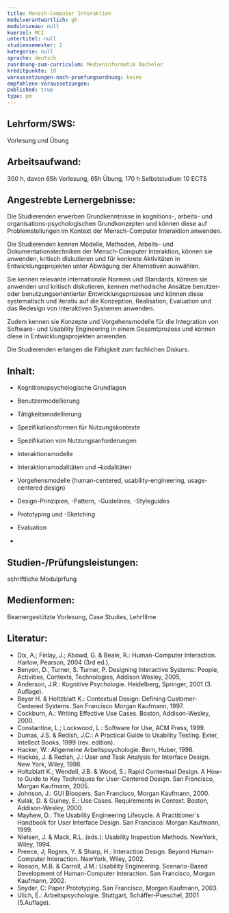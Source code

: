 ```yaml
---
title: Mensch-Computer Interaktion
modulverantwortlich: gh
modulniveau: null
kuerzel: MCI
untertitel: null
studiensemester: 2
kategorie: null
sprache: deutsch
zuordnung-zum-curriculum: Medieninformatik Bachelor
kreditpunkte: 10
voraussetzungen-nach-pruefungsordnung: keine
empfohlene-voraussetzungen: 
published: true
type: pm
---
```


## Lehrform/SWS: 
Vorlesung und Übung


## Arbeitsaufwand: 
300 h, davon 65h Vorlesung, 65h Übung, 170 h Selbststudium
10 ECTS



## Angestrebte Lernergebnisse:
Die Studierenden erwerben Grundkenntnisse in kognitions-, arbeits- und organisations-psychologischen Grundkonzepten und können diese 
auf Problemstellungen im Kontext der Mensch-Computer Interaktion anwenden. 

Die Studierenden kennen Modelle, Methoden, Arbeits- und Dokumentationstechniken der Mensch-Computer Interaktion, können sie anwenden, 
kritisch diskutieren und für konkrete Aktivitäten in Entwicklungsprojekten unter Abwägung der Alternativen auswählen. 

Sie kennen relevante internationale Normen und Standards, können sie anwenden und kritisch diskutieren, kennen methodische Ansätze 
benutzer- oder benutzungsorientierter Entwicklungsprozesse und können diese systematisch und iterativ auf die Konzeption, Realisation, 
Evaluation und das Redesign von interaktiven Systemen anwenden. 

Zudem kennen sie Konzepte und Vorgehensmodelle für die Integration von Software- und Usability Engineering in einem Gesamtprozess und 
können diese in Entwicklungsprojekten anwenden. 

Die Studierenden erlangen die Fähigkeit zum fachlichen Diskurs.


## Inhalt:

-	Kognitionspsychologische Grundlagen
-	Benutzermodellierung
-	Tätigkeitsmodellierung
-	Spezifikationsformen für Nutzungskontexte
-	Spezifikation von Nutzungsanforderungen
-	Interaktionsmodelle
-	Interaktionsmodalitäten und –kodalitäten
-	Vorgehensmodelle (human-centered, usability-engineering, usage-centered design)
-	Design-Prinzipien, -Pattern, -Guidelines, -Styleguides
-	Prototyping und -Sketching
-	Evaluation

- 
## Studien-/Prüfungsleistungen:
schriftliche Modulprfung

## Medienformen:
Beamergestützte Vorlesung, Case Studies, Lehrfilme

## Literatur:
- Dix, A.; Finlay, J.; Abowd, G. & Beale, R.: Human-Computer Interaction. Harlow, Pearson, 2004 (3rd ed.),
- Benyon, D., Turner, S. Turner, P.  Designing Interactive Systems: People, Activities, Contexts, Technologies, Addison Wesley, 2005,
- Anderson, J.R.: Kognitive Psychologie. Heidelberg, Springer, 2001 (3. Auflage).
- Beyer H. & Holtzblatt K.: Contextual Design: Defining Customer-Centered Systems. San Francisco Morgan Kaufmann, 1997.
- Cockburn, A.: Writing Effective Use Cases. Boston, Addison-Wesley, 2000.
- Constantine, L.; Lockwood, L.: Software for Use, ACM Press, 1999.
- Dumas, J.S. & Redish, J.C.: A Practical Guide to Usability Testing. Exter, Intellect Books, 1999 (rev. edition).
- Hacker, W.: Allgemeine Arbeitspsychologie. Bern, Huber, 1998.
- Hackos, J. & Redish, J.: User and Task Analysis for Interface Design. New York, Wiley, 1998.
- Holtzblatt K.; Wendell, J.B. & Wood, S.: Rapid Contextual Design. A How-to Guide to Key Techniques for User-Centered Design. San Francisco, Morgan Kaufmann, 2005.
- Johnson, J.: GUI Bloopers. San Francisco, Morgan Kaufmann, 2000.
- Kulak, D. & Guiney, E.: Use Cases. Requirements in Context. Boston, Addison-Wesley, 2000.
- Mayhew, D.: The Usability Engineering Lifecycle. A Practitioner´s Handbook for User Interface Design. San Francisco: Morgan Kaufmann, 1999.
- Nielsen, J. & Mack, R.L. (eds.): Usability Inspection Methods. NewYork, Wiley, 1994.
- Preece, J; Rogers, Y. & Sharp, H.: Interaction Design. Beyond Human-Computer Interaction. NewYork, Wiley, 2002.
- Rosson, M.B. & Carroll, J.M.: Usability Engineering. Scenario-Based Development of Human-Computer Interaction. San Francisco, Morgan Kaufmann, 2002.
- Snyder, C: Paper Prototyping. San Francisco, Morgan Kaufmann, 2003.
- Ulich, E.: Arbeitspsychologie. Stuttgart, Schäffer-Poeschel, 2001 (5.Auflage).

